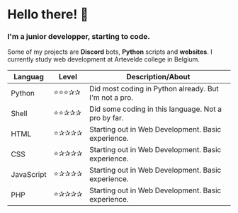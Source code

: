 
# Hello there! 👋
### I'm a junior developper, starting to code.
Some of my projects are **Discord** bots, **Python** scripts and **websites**.
I currently study web development at Artevelde college in Belgium.

| Languag  |Level    |Description/About|
|----------|---------|-----------------------------|
|Python    |⭐⭐⭐✰✰|Did most coding in Python already. But I'm not a pro.|
|Shell     |⭐⭐✰✰✰|Did some coding in this language. Not a pro by far.|
|HTML      |⭐✰✰✰✰ |Starting out in Web Development. Basic experience.|
|CSS       |⭐✰✰✰✰ |Starting out in Web Development. Basic experience.|
|JavaScript|⭐✰✰✰✰ |Starting out in Web Development. Basic experience.|
|PHP       |⭐✰✰✰✰ |Starting out in Web Development. Basic experience.|
